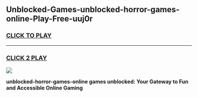 
## Unblocked-Games-unblocked-horror-games-online-Play-Free-uuj0r
<h3>
<a href="https://premium76.site?title=unblocked-horror-games-online&ref=09A">CLICK TO PLAY</a></h3>
<hr>

<h3>
<a href="https://premium76.site?title=unblocked-horror-games-online&ref=09A">CLICK 2 PLAY</a>
  
</h3>

<a href="https://premium76.site?title=unblocked-horror-games-online&ref=09A"><img src="https://clearcache.store/games.png"></a>


**unblocked-horror-games-online games unblocked: Your Gateway to Fun and Accessible Online Gaming**
